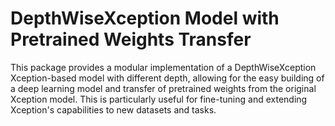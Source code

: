 # DepthWiseXception Model with Pretrained Weights Transfer

This package provides a modular implementation of a DepthWiseXception Xception-based model with different depth, allowing for the easy building of a deep learning model and transfer of pretrained weights from the original Xception model. This is particularly useful for fine-tuning and extending Xception's capabilities to new datasets and tasks.

